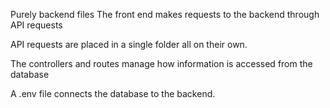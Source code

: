 Purely backend files
The front end makes requests to the backend through API requests

API requests are placed in a single folder all on their own.


The controllers and routes manage how information is accessed from the database

A .env file connects the database to the backend.